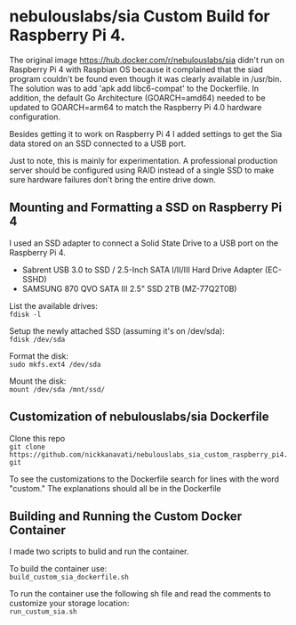# nebulouslabs/sia Custom Build for Raspberry Pi 4.
The original image https://hub.docker.com/r/nebulouslabs/sia didn't run on Raspberry Pi 4 with Raspbian OS because it complained that the siad program couldn't be found even though it was clearly available in /usr/bin. The solution was to add 'apk add libc6-compat' to the Dockerfile. In addition, the default Go Architecture (GOARCH=amd64) needed to be updated to GOARCH=arm64 to match the Raspberry Pi 4.0 hardware configuration.

Besides getting it to work on Raspberry Pi 4 I added settings to get the Sia data stored on an SSD connected to a USB port.

Just to note, this is mainly for experimentation. A professional production server should be configured using RAID instead of a single SSD to make sure hardware failures don't bring the entire drive down.

## Mounting and Formatting a SSD on Raspberry Pi 4
I used an SSD adapter to connect a Solid State Drive to a USB port on the Raspberry Pi 4.
* Sabrent USB 3.0 to SSD / 2.5-Inch SATA I/II/III Hard Drive Adapter (EC-SSHD)
* SAMSUNG 870 QVO SATA III 2.5" SSD 2TB (MZ-77Q2T0B)

List the available drives: \
`fdisk -l`

Setup the newly attached SSD (assuming it's on /dev/sda): \
`fdisk /dev/sda`

Format the disk: \
`sudo mkfs.ext4 /dev/sda`

Mount the disk: \
`mount /dev/sda /mnt/ssd/`

## Customization of nebulouslabs/sia Dockerfile
Clone this repo \
`git clone https://github.com/nickkanavati/nebulouslabs_sia_custom_raspberry_pi4.git`

To see the customizations to the Dockerfile search for lines with the word "custom." The explanations should all be in the Dockerfile

## Building and Running the Custom Docker Container
I made two scripts to bulid and run the container.

To build the container use: \
`build_custom_sia_dockerfile.sh`

To run the container use the following sh file and read the comments to customize your storage location: \
`run_custum_sia.sh`
